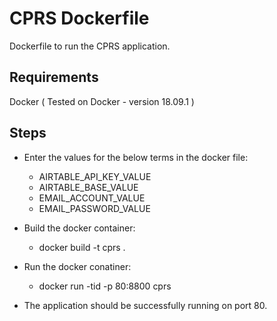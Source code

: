 # CPRS Dockerfile

Dockerfile to run the CPRS application.

## Requirements

Docker ( Tested on Docker - version 18.09.1 )

## Steps

* Enter the values for the below terms in the docker file:
  * AIRTABLE_API_KEY_VALUE
  * AIRTABLE_BASE_VALUE
  * EMAIL_ACCOUNT_VALUE
  * EMAIL_PASSWORD_VALUE

* Build the docker container:
  * docker build -t cprs .

* Run the docker conatiner:
  * docker run -tid -p 80:8800 cprs
  
* The application should be successfully running on port 80.
